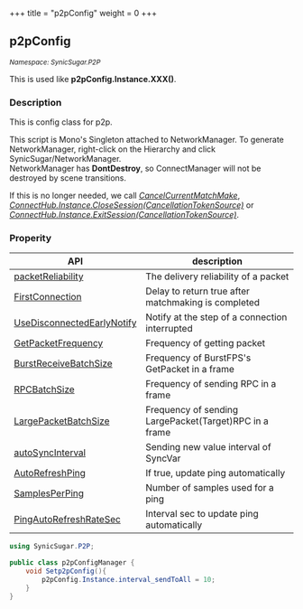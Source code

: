 +++
title = "p2pConfig"
weight = 0
+++

## p2pConfig
<small>*Namespace: SynicSugar.P2P*</small>

This is used like **p2pConfig.Instance.XXX()**.


### Description
This is config class for p2p.<br>

This script is Mono's Singleton attached to NetworkManager. To generate NetworkManager, right-click on the Hierarchy and click SynicSugar/NetworkManager.<br>
NetworkManager has **DontDestroy**, so ConnectManager will not be destroyed by scene transitions. <br>

If this is no longer needed, we call *[CancelCurrentMatchMake](../../SynicSugar.MatchMake/MatchMakeManager/cancelcurrentmatchmake)*, *[ConnectHub.Instance.CloseSession(CancellationTokenSource)](../../SynicSugar.P2P/ConnectHub/closesession)* or *[ConnectHub.Instance.ExitSession(CancellationTokenSource)](../../SynicSugar.P2P/ConnectHub/exitsession)*.


### Properity
| API | description |
|---|---|
| [packetReliability](../p2pConfig/packetreliability) | The delivery reliability of a packet |
| [FirstConnection](../p2pConfig/firstconnection) | Delay to return true after matchmaking is completed |
| [UseDisconnectedEarlyNotify](../p2pConfig/usedisconnectedearlynotify) | Notify at the step of a connection interrupted |
| [GetPacketFrequency](../p2pConfig/getpacketfrequency) | Frequency of getting packet |
| [BurstReceiveBatchSize](../p2pConfig/burstreceivebatchsize) | Frequency of BurstFPS's GetPacket in a frame |
| [RPCBatchSize](../p2pConfig/rpcbatchsize) | Frequency of sending RPC in a frame |
| [LargePacketBatchSize](../p2pConfig/largepacketbatchsize) | Frequency of sending LargePacket(Target)RPC in a frame |
| [autoSyncInterval](../p2pConfig/autosyncinterval) | Sending new value interval of SyncVar |
| [AutoRefreshPing](../p2pConfig/autorefreshping) | If true, update ping automatically |
| [SamplesPerPing](../p2pConfig/samplesperping) | Number of samples used for a ping |
| [PingAutoRefreshRateSec](../p2pConfig/pingautorefreshratesec) | Interval sec to update ping automatically |


```cs
using SynicSugar.P2P;

public class p2pConfigManager {
    void Setp2pConfig(){
        p2pConfig.Instance.interval_sendToAll = 10;
    }
}
```